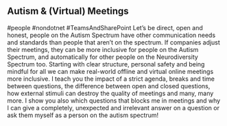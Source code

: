 ## Autism & (Virtual) Meetings ##
#people #nondotnet #TeamsAndSharePoint
Let’s be direct, open and honest, people on the Autism Spectrum have other communication needs and standards than people that aren’t on the spectrum. If companies adjust their meetings, they can be more inclusive for people on the Autism Spectrum, and automatically for other people on the Neurodiversity Spectrum too.
Starting with clear structure, personal safety and being mindful for all we can make real-world offline and virtual online meetings more inclusive. I teach you the impact of a strict agenda, breaks and time between questions, the difference between open and closed questions, how external stimuli can destroy the quality of meetings and many, many more.
I show you also which questions that blocks me in meetings and why I can give a completely, unexpected and irrelevant answer on a question or ask them myself as a person on the autism spectrum!
